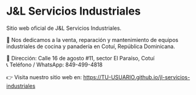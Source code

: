 # J&L Servicios Industriales

Sitio web oficial de J&L Servicios Industriales.

🔧 Nos dedicamos a la venta, reparación y mantenimiento de equipos industriales de cocina y panadería en Cotuí, República Dominicana.

📍 Dirección: Calle 16 de agosto #11, sector El Paraíso, Cotuí  
📞 Teléfono / WhatsApp: 849-499-4818

👉 Visita nuestro sitio web en: https://TU-USUARIO.github.io/jl-servicios-industriales
